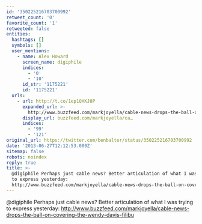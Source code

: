 ```yaml
---
id: '350225216703700992'
retweet_count: '0'
favorite_count: '1'
retweeted: false
entities:
  hashtags: []
  symbols: []
  user_mentions:
    - name: Alex Howard
      screen_name: digiphile
      indices:
        - '0'
        - '10'
      id_str: '1175221'
      id: '1175221'
  urls:
    - url: http://t.co/1ep1QXKJ8P
      expanded_url: >-
        http://www.buzzfeed.com/markjoyella/cable-news-drops-the-ball-on-covering-the-wendy-davis-filibu
      display_url: buzzfeed.com/markjoyella/ca…
      indices:
        - '99'
        - '121'
original_url: https://twitter.com/benbalter/status/350225216703700992
date: '2013-06-27T12:12:53.000Z'
sitemap: false
robots: noindex
reply: true
title: >-
  @digiphile Perhaps just cable news? Better articulation of what I was trying
  to express yesterday:
  http://www.buzzfeed.com/markjoyella/cable-news-drops-the-ball-on-covering-the-wendy-davis-filibu
---
```


@digiphile Perhaps just cable news? Better articulation of what I was trying to express yesterday: http://www.buzzfeed.com/markjoyella/cable-news-drops-the-ball-on-covering-the-wendy-davis-filibu